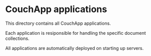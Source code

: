 # CouchApp applications

This directory contains all CouchApp applications.

Each application is resiponsible for handling the specific document collections.

All applications are automatically deployed on starting up servers.
